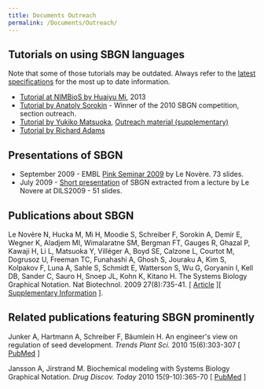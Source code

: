 ```yaml
---
title: Documents Outreach
permalink: /Documents/Outreach/
---
```


Tutorials on using SBGN languages
---------------------------------

Note that some of those tutorials may be outdated. Always refer to the [latest specifications](/Documents/Specifications "wikilink") for the most up to date information.

-   [Tutorial at NIMBioS by Huaiyu Mi](/media:NimBIOS_tutorial_2013.pdf "wikilink"), 2013
-   [Tutorial by Anatoly Sorokin](/media:SBGN_Tutorial-Sorokin.pdf "wikilink") - Winner of the 2010 SBGN competition, section outreach.
-   [Tutorial by Yukiko Matsuoka](/media:SBGN_Tutorial-Matsuoka.pdf "wikilink"), [Outreach material (supplementary)](/media:Supplementary_EGFR.zip "wikilink")
-   [Tutorial by Richard Adams](/media:SBGN.zip "wikilink")

Presentations of SBGN
---------------------

-   September 2009 - EMBL [Pink Seminar 2009](/media:PinkSeminar2009.pdf "wikilink") by Le Novère. 73 slides.
-   July 2009 - [Short presentation](/media:DILS2009.pdf "wikilink") of SBGN extracted from a lecture by Le Novere at DILS2009 - 51 slides.

Publications about SBGN
-----------------------

Le Novère N, Hucka M, Mi H, Moodie S, Schreiber F, Sorokin A, Demir E, Wegner K, Aladjem MI, Wimalaratne SM, Bergman FT, Gauges R, Ghazal P, Kawaji H, Li L, Matsuoka Y, Villéger A, Boyd SE, Calzone L, Courtot M, Dogrusoz U, Freeman TC, Funahashi A, Ghosh S, Jouraku A, Kim S, Kolpakov F, Luna A, Sahle S, Schmidt E, Watterson S, Wu G, Goryanin I, Kell DB, Sander C, Sauro H, Snoep JL, Kohn K, Kitano H. The Systems Biology Graphical Notation. Nat Biotechnol. 2009 27(8):735-41.
\[ [Article](/media:Lenov2009.pdf "wikilink") \]\[ [Supplementary Information](/Lenov2009-SuppInfo.pdf "wikilink") \].

Related publications featuring SBGN prominently
-----------------------------------------------

Junker A, Hartmann A, Schreiber F, Bäumlein H. An engineer's view on regulation of seed development. *Trends Plant Sci.* 2010 15(6):303-307
\[ [PubMed](http://www.ncbi.nlm.nih.gov/pubmed/20400355) \]

Jansson A, Jirstrand M. Biochemical modeling with Systems Biology Graphical Notation. *Drug Discov. Today* 2010 15(9-10):365-70
\[ [PubMed](http://www.ncbi.nlm.nih.gov/pubmed/20211756) \]